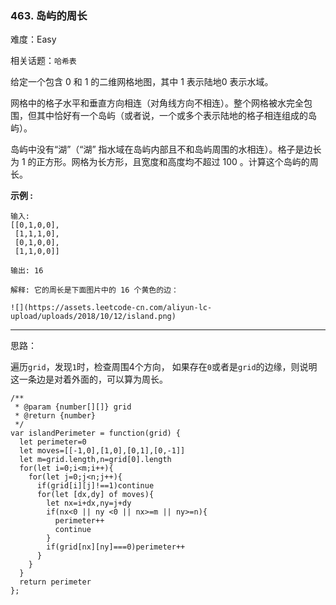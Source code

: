 ### 463. 岛屿的周长

难度：Easy

相关话题：`哈希表`

给定一个包含 0 和 1 的二维网格地图，其中 1 表示陆地0 表示水域。



网格中的格子水平和垂直方向相连（对角线方向不相连）。整个网格被水完全包围，但其中恰好有一个岛屿（或者说，一个或多个表示陆地的格子相连组成的岛屿）。



岛屿中没有&ldquo;湖&rdquo;（&ldquo;湖&rdquo; 指水域在岛屿内部且不和岛屿周围的水相连）。格子是边长为 1 的正方形。网格为长方形，且宽度和高度均不超过 100 。计算这个岛屿的周长。







**示例 :** 



```
输入:
[[0,1,0,0],
 [1,1,1,0],
 [0,1,0,0],
 [1,1,0,0]]

输出: 16

解释: 它的周长是下面图片中的 16 个黄色的边：

![](https://assets.leetcode-cn.com/aliyun-lc-upload/uploads/2018/10/12/island.png)
```



-----

思路：

遍历`grid`，发现`1`时，检查周围4个方向， 如果存在`0`或者是`grid`的边缘，则说明这一条边是对着外面的，可以算为周长。

```
/**
 * @param {number[][]} grid
 * @return {number}
 */
var islandPerimeter = function(grid) {
  let perimeter=0
  let moves=[[-1,0],[1,0],[0,1],[0,-1]]
  let m=grid.length,n=grid[0].length
  for(let i=0;i<m;i++){
    for(let j=0;j<n;j++){
      if(grid[i][j]!==1)continue
      for(let [dx,dy] of moves){
        let nx=i+dx,ny=j+dy
        if(nx<0 || ny <0 || nx>=m || ny>=n){
          perimeter++
          continue
        }
        if(grid[nx][ny]===0)perimeter++
      }
    }
  }
  return perimeter
};
```


